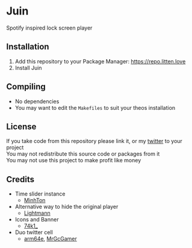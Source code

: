 # Juin
Spotify inspired lock screen player

## Installation
1. Add this repository to your Package Manager: https://repo.litten.love
2. Install Juin

## Compiling
  - No dependencies
  - You may want to edit the `Makefiles` to suit your theos installation

## License
If you take code from this repository please link it, or my [twitter](https://twitter.com/schneelittchen) to your project  
You may not redistribute this source code or packages from it  
You may not use this project to make profit like money

## Credits
  - Time slider instance
    - [MinhTon](https://github.com/Minh-Ton)
  - Alternative way to hide the original player
    - [Lightmann](https://github.com/UsrLightmann)
  - Icons and Banner
    - [74k1_](https://twitter.com/74k1_)
  - Duo twitter cell
    - [arm64e](https://twitter.com/arm64e), [MrGcGamer](https://twitter.com/MrGcGamer)
